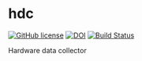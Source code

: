 # hdc

[![GitHub license](https://sinfallas.files.wordpress.com/2016/02/gpl.png)](https://github.com/sinfallas/hdc/blob/master/LICENSE)
[![DOI](https://zenodo.org/badge/4102/sinfallas/hdc.svg)](https://zenodo.org/badge/latestdoi/4102/sinfallas/hdc)
[![Build Status](https://travis-ci.org/sinfallas/hdc.svg?branch=master)](https://travis-ci.org/sinfallas/hdc)

Hardware data collector
